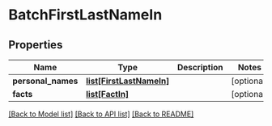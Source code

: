 # BatchFirstLastNameIn

## Properties
Name | Type | Description | Notes
------------ | ------------- | ------------- | -------------
**personal_names** | [**list[FirstLastNameIn]**](FirstLastNameIn.md) |  | [optional] 
**facts** | [**list[FactIn]**](FactIn.md) |  | [optional] 

[[Back to Model list]](../README.md#documentation-for-models) [[Back to API list]](../README.md#documentation-for-api-endpoints) [[Back to README]](../README.md)


